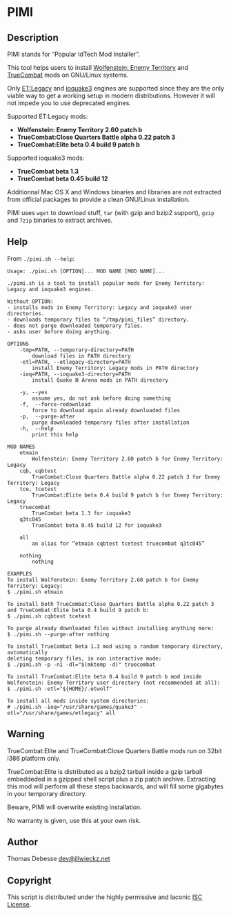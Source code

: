 PIMI
====

Description
-----------

PIMI stands for “Popular IdTech Mod Installer”.

This tool helps users to install [Wolfenstein: Enemy Territory](http://www.splashdamage.com/wolfet) and [TrueCombat](http://truecombatelite.com/) mods on GNU/Linux systems.

Only [ET:Legacy](http://etlegacy.com/) and [ioquake3](http://ioquake3.org/) engines are supported since they are the only viable way to get a working setup in modern distributions. However it will not impede you to use deprecated engines.

Supported ET:Legacy mods:

* **Wolfenstein: Enemy Territory 2.60 patch b**
* **TrueCombat:Close Quarters Battle alpha 0.22 patch 3**
* **TrueCombat:Elite beta 0.4 build 9 patch b**

Supported ioquake3 mods:

* **TrueCombat beta 1.3**
* **TrueCombat beta 0.45 build 12**

Additionnal Mac OS X and Windows binaries and libraries are not extracted from official packages to provide a clean GNU/Linux installation.

PIMI uses `wget` to download stuff, `tar` (with gzip and bzip2 support), `gzip` and `7zip` binaries to extract archives.

Help
----

From `./pimi.sh --help`:

```
Usage: ./pimi.sh [OPTION]... MOD NAME [MOD NAME]...

./pimi.sh is a tool to install popular mods for Enemy Territory: Legacy and ioquake3 engines.

Without OPTION:
- installs mods in Enemy Territory: Legacy and ioquake3 user directories.
- downloads temporary files to “/tmp/pimi_files” directory.
- does not purge downloaded temporary files.
- asks user before doing anything.

OPTIONS
	-tmp=PATH, --temporary-directory=PATH
	    download files in PATH directory
	-etl=PATH, --etlegacy-directory=PATH
	    install Enemy Territory: Legacy mods in PATH directory
	-ioq=PATH, --ioquake3-directory=PATH
	    install Quake Ⅲ Arena mods in PATH directory

	-y, --yes
	    assume yes, do not ask before doing something
	-f,  --force-redownload
	    force to download again already downloaded files
	-p,  --purge-after
	    purge downloaded temporary files after installation
	-h,  --help
	    print this help

MOD NAMES
	etmain
	    Wolfenstein: Enemy Territory 2.60 patch b for Enemy Territory: Legacy
	cqb, cqbtest
	    TrueCombat:Close Quarters Battle alpha 0.22 patch 3 for Enemy Territory: Legacy
	tce, tcetest
	    TrueCombat:Elite beta 0.4 build 9 patch b for Enemy Territory: Legacy
	truecombat
	    TrueCombat beta 1.3 for ioquake3
	q3tc045
	    TrueCombat beta 0.45 build 12 for ioquake3

	all
	    an alias for “etmain cqbtest tcetest truecombat q3tc045”

	nothing
	    nothing

EXAMPLES
To install Wolfenstein: Enemy Territory 2.60 patch b for Enemy Territory: Legacy:
$ ./pimi.sh etmain

To install both TrueCombat:Close Quarters Battle alpha 0.22 patch 3
and TrueCombat:Elite beta 0.4 build 9 patch b:
$ ./pimi.sh cqbtest tcetest

To purge already downloaded files without installing anything more:
$ ./pimi.sh --purge-after nothing

To install TrueCombat beta 1.3 mod using a random temporary directory, automatically
deleting temporary files, in non interactive mode:
$ ./pimi.sh -p -ni -dl="$(mktemp -d)" truecombat

To install TrueCombat:Elite beta 0.4 build 9 patch b mod inside
Wolfenstein: Enemy Territory user directory (not recommended at all):
$ ./pimi.sh -etl="${HOME}/.etwolf"

To install all mods inside system directories:
# ./pimi.sh -ioq="/usr/share/games/quake3" -etl="/usr/share/games/etlegacy" all

```

Warning
-------

TrueCombat:Elite and TrueCombat:Close Quarters Battle mods run on 32bit i386 platform only.

TrueCombat:Elite is distributed as a bzip2 tarball inside a gzip tarball embeddeded in a gzipped shell script plus a zip patch archive.
Extracting this mod will perform all these steps backwards, and will fill some gigabytes in your temporary directory.

Beware, PIMI will overwrite existing installation.

No warranty is given, use this at your own risk.

Author
------

Thomas Debesse <dev@illwieckz.net>

Copyright
---------

This script is distributed under the highly permissive and laconic [ISC License](COPYING.md).
